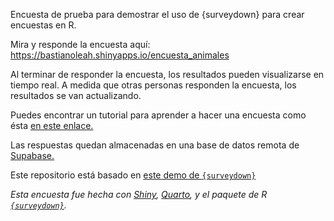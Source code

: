 Encuesta de prueba para demostrar el uso de {surveydown} para crear encuestas en R.

Mira y responde la encuesta aquí: https://bastianoleah.shinyapps.io/encuesta_animales

Al terminar de responder la encuesta, los resultados pueden visualizarse en tiempo real. A medida que otras personas responden la encuesta, los resultados se van actualizando.

Puedes encontrar un tutorial para aprender a hacer una encuesta como ésta [en este enlace.](https://bastianolea.rbind.io/blog/surveydown_encuestas/)

Las respuestas quedan almacenadas en una base de datos remota de [Supabase.](https://supabase.com)

Este repositorio está basado en [este demo de `{surveydown}`](https://github.com/surveydown-dev/demo-reactive-plot)

_Esta encuesta fue hecha con [Shiny](https://shiny.posit.co), [Quarto](https://quarto.org/docs/computations/r.html), y el paquete de R [`{surveydown}`](https://surveydown.org)._
